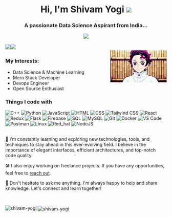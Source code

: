 <h1 align="center">Hi, I'm Shivam Yogi <img src="https://media.giphy.com/media/hvRJCLFzcasrR4ia7z/giphy.gif" width="35"></h1>
<h3 align="center">A passionate Data Science Aspirant from India...</h3>

<p align="center">
  <a href="https://github.com/DenverCoder1/readme-typing-svg"><img src="https://readme-typing-svg.herokuapp.com?lines=Computer+Science+Student;Competitive+Programmer;Cyber+Security;MERN+STACK+DEVELOPER;DS%20|%20Algorithms%20|%20OOPs%20;Always%20learning%20new%20things&center=true&width=500&height=50"></a>
</p>
<div align="left">
  <img src='https://img.shields.io/github/followers/shivam-yogi?logo=Github&style=for-the-badge'><a href="https://github.com/Shivam-Yogi/"><a href="https://github.com/Shivam-Yogi/"><img
      src="https://komarev.com/ghpvc/?username=shivam-yogi&style=for-the-badge"></a>
</div>

<img src="https://github.com/Shivam-Yogi/assets/blob/main/github.gif" alt="Interests Image" align="right" width="35%" height="30%"/>

### My Interests:

- Data Science & Machine Learning
- Mern Stack Developer
- Devops Engineer
- Open Source Enthusiast

### Things I code with
<div>
<img alt="C++" src="https://img.shields.io/badge/-C++-00599C?style=flat-square&logo=c%2B%2B&logoColor=white" />  <img alt="Python" src="https://img.shields.io/badge/-Python-3776AB?style=flat-square&logo=python&logoColor=white" />  <img alt="JavaScript" src="https://img.shields.io/badge/-JavaScript-F7DF1E?style=flat-square&logo=javascript&logoColor=black" />  <img alt="HTML" src="https://img.shields.io/badge/-HTML5-E34F26?style=flat-square&logo=html5&logoColor=white" />  <img alt="CSS" src="https://img.shields.io/badge/-CSS3-1572B6?style=flat-square&logo=css3&logoColor=white" />  <img alt="Tailwind CSS" src="https://img.shields.io/badge/-Tailwind_CSS-38B2AC?style=flat-square&logo=tailwind-css&logoColor=white" />  <img alt="React" src="https://img.shields.io/badge/-React-61DAFB?style=flat-square&logo=react&logoColor=white" />  <img alt="Redux" src="https://img.shields.io/badge/-Redux-764ABC?style=flat-square&logo=redux&logoColor=white" />  <img alt="Flask" src="https://img.shields.io/badge/-Flask-000000?style=flat-square&logo=flask&logoColor=white" />  <img alt="Firebase" src="https://img.shields.io/badge/-Firebase-FFCA28?style=flat-square&logo=firebase&logoColor=black" />  <img alt="SQL" src="https://img.shields.io/badge/-SQL-4479A1?style=flat-square&logo=sql&logoColor=white" />  <img alt="MySQL" src="https://img.shields.io/badge/-MySQL-4479A1?style=flat-square&logo=mysql&logoColor=white" />  <img alt="Git" src="https://img.shields.io/badge/-Git-F05032?style=flat-square&logo=git&logoColor=white" />  <img alt="Docker" src="https://img.shields.io/badge/-Docker-46a2f1?style=flat-square&logo=docker&logoColor=white" />  <img alt="VS Code" src="https://img.shields.io/badge/-VS_Code-007ACC?style=flat-square&logo=visual-studio-code&logoColor=white" />  <img alt="Postman" src="https://img.shields.io/badge/-Postman-FF6C37?style=flat-square&logo=postman&logoColor=white"/>  <img alt="Linux" src="https://img.shields.io/badge/Linux-FCC624?style=flat-square&logo=linux&logoColor=black"/>  <img alt="Red_hat" src="https://img.shields.io/badge/Red%20Hat-EE0000?style=flat-square&logo=redhat&logoColor=white"/>  <img alt="NodeJS" src="https://img.shields.io/badge/Node.js-43853D?style=flat-square&logo=node.js&logoColor=white">
</div>
<br>

🌱 I'm constantly learning and exploring new technologies, tools, and techniques to stay ahead in this ever-evolving field. I believe in the importance of elegant interfaces, efficient architectures, and top-notch code quality.

🛠️ I also enjoy working on freelance projects. If you have any opportunities, feel free to [reach out](mailto:dipakm3702@gmail.com).

💬 Don't hesitate to ask me anything. I'm always happy to help and share knowledge. Let's connect and learn together!

<br>

<p><img align="left" src="https://github-readme-stats.vercel.app/api/top-langs?username=shivam-yogi&show_icons=true&locale=en&layout=compact" alt="shivam-yogi" /></p>

<p>&nbsp;<img align="center" src="https://github-readme-stats.vercel.app/api?username=shivam-yogi&show_icons=true&locale=en" alt="shivam-yogi" /></p>
